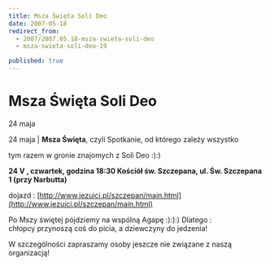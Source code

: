 ```yaml
---
title: Msza Święta Soli Deo
date: 2007-05-18
redirect_from: 
  - 2007/2007.05.18-msza-swieta-soli-deo
  - msza-swieta-soli-deo-19

published: true
---
```




# Msza Święta Soli Deo

<time>24 maja</time>

24 maja | 
**Msza Święta**, czyli Spotkanie, od którego zależy wszystko

tym razem w gronie znajomych z Soli Deo :):)

**24 V , czwartek, godzina 18:30 
Kościół św. Szczepana, ul. Św. Szczepana 1 (przy Narbutta)**

dojazd : [http://www.jezuici.pl/szczepan/main.html](http://www.jezuici.pl/szczepan/main.html)

Po Mszy świętej pójdziemy na wspólną Agapę :):):) Dlatego : chłopcy&nbsp;przynoszą coś do picia, a dziewczyny do jedzenia! 


W szczególności zapraszamy osoby jeszcze nie związane z naszą organizacją!


<!--{{json:{"created_date":"2007-05-18 10:08:18","publish_down":"0000-00-00 00:00:00","id":"502"}}}-->